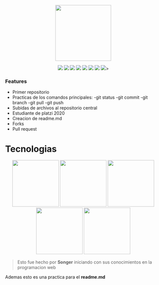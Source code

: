 <p align="center"><img src="https://guabiits.com/img/img/rebrand/gb-astrocat.svg" width="180px" align="middle"></img></p>

<p align="center">
<img src="https://img.shields.io/badge/Profesion-StudentDev-00C1FF"/> 
<img src="https://img.shields.io/badge/Academia-Platzi-success"/> 
<img src="https://img.shields.io/badge/Lugar-Guatemala-blue"/>
<img src="https://img.shields.io/badge/Version-0.1-blue"/>
<img src="https://img.shields.io/badge/Tech-Html-red"/>
<img src="https://img.shields.io/badge/Tech-Css-informational"/> 
<img src="https://img.shields.io/badge/Tech-Git-6FF075"/>
<img src="https://img.shields.io/badge/Tech-GitHub-171717"/>>
</p>



### Features

- Primer repositorio
- Practicas de los comandos principales:
	-git status
	-git commit
	-git branch
	-git pull
	-git push
- Subidas de archivos al repositorio central
- Estudiante de platzi 2020
- Creacion de readme.md
- Forks
- Pull request

# Tecnologias

<p align="center">
<img src="https://www.picuino.com/_images/html5-logo.png" width="150px"/>
<img src="https://www.picuino.com/_images/css3-logo.png" width="150px"/>
<img src="https://lh3.googleusercontent.com/proxy/S1SegGp0w6rQgngJh9G7CekRZhTuSGUqigTXMnoNdYKNknUyLq-LTViauP6SKS5LsyQ1KqaumzZ5eiAj2M_LDe7vNcl7i1p3Y2DONUR7tR5bbY4LQsP5Dw" width="150px"/>  
<img src="https://www.pngrepo.com/png/217753/180/github.png" width="150px"/>
<img src="https://res.cloudinary.com/practicaldev/image/fetch/s--ocx3yMTJ--/c_imagga_scale,f_auto,fl_progressive,h_420,q_auto,w_1000/https://dev-to-uploads.s3.amazonaws.com/i/a12tj8n6facp0kt0xb0n.jpeg" width="150px"/>
</p>

>Esto fue hecho por **Songer** iniciando con sus conocimientos en la programacion web

Ademas esto es una practica para el **readme.md**


